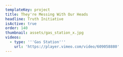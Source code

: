 ```yaml
---
templateKey: project
title: They're Messing With Our Heads
headline: Truth Initiative
isActive: true
order: 140
thumbnail: assets/gas_station_x.jpg
videos:
  - type: '''Gas Station'''
    url: 'https://player.vimeo.com/video/609058880'
---
```

